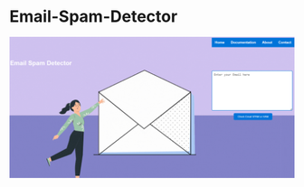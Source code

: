 # Email-Spam-Detector

[![Watch the demo](/data/img.png)](https://www.youtube.com/watch?v=bHyeYi5ASSU)

